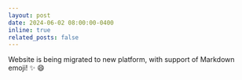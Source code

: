 ```yaml
---
layout: post
date: 2024-06-02 08:00:00-0400
inline: true
related_posts: false
---
```


Website is being migrated to new platform, with support of Markdown emoji! :sparkles: :smile:
